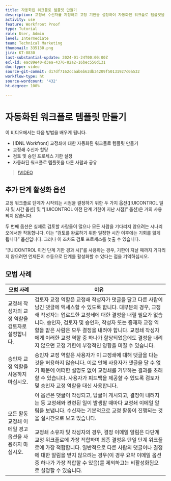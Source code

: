 ```yaml
---
title: 자동화된 워크플로 템플릿 만들기
description: 교정쇄 수신자를 지정하고 교정 기한을 설정하여 자동화된 워크플로 템플릿을 만드는 방법을 알아봅니다. 그런 다음 템플릿을 다른 사용자와 공유합니다.
activity: use
feature: Workfront Proof
type: Tutorial
role: User, Admin
level: Intermediate
team: Technical Marketing
thumbnail: 335130.png
jira: KT-8830
last-substantial-update: 2024-01-24T00:00:00Z
exl-id: eac89e40-d3ea-4376-82a2-16bec550d131
doc-type: video
source-git-commit: d17df7162ccaab6b62db34209f50131927c0a532
workflow-type: ht
source-wordcount: '432'
ht-degree: 100%

---
```


# 자동화된 워크플로 템플릿 만들기

이 비디오에서는 다음 방법을 배우게 됩니다.

* [!DNL  Workfront] 교정쇄에 대한 자동화된 워크플로 템플릿 만들기
* 교정쇄 수신자 할당
* 검토 및 승인 프로세스 기한 설정
* 자동화된 워크플로 템플릿을 다른 사람과 공유

>[!VIDEO](https://video.tv.adobe.com/v/335130/?quality=12&learn=on&enablevpops)

## 추가 단계 활성화 옵션

교정 워크플로 단계가 시작되는 시점을 결정하기 위한 두 가지 옵션([!UICONTROL 일자 및 시간 옵션] 및 “[!UICONTROL 이전 단계 기한이 지난 시점]” 옵션)은 거의 사용되지 않습니다.

두 번째 옵션은 실제로 검토할 사람들이 많으나 모든 사람을 기다리지 않으려는 시나리오에서만 작동합니다. 이는 “검토를 완료하기 위한 일정한 시간 이후에는 기회를 잃게 됩니다” 옵션입니다. 그러나 이 조차도 검토 프로세스를 늦출 수 있습니다.

“[!UICONTROL 이전 단계 기한 경과 시]”를 사용하는 경우, 기한이 지날 때까지 기다리지 않으려면 언제든지 수동으로 단계를 활성화할 수 있다는 점을 기억하십시오.

## 모범 사례

| 모범 사례 | 이유 |
|---|---|
| 교정쇄 작성자의 교정 역할을 검토자로 설정합니다. | 검토자 교정 역할은 교정쇄 작성자가 댓글을 달고 다른 사람이 남긴 댓글에 액세스할 수 있도록 합니다. 대부분의 경우, 교정쇄 작성자는 업로드한 교정쇄에 대한 결정을 내릴 필요가 없습니다. 승인자, 검토자 및 승인자, 작성자 또는 중재자 교정 역할을 맡은 사람은 모두 결정을 내려야 합니다. 교정쇄 작성자에게 이러한 교정 역할 중 하나가 할당되었음에도 결정을 내리지 않으면 교정 기한에 부정적인 영향을 미칠 수 있습니다. |
| 승인자 교정 역할을 사용하지 마십시오. | 승인자 교정 역할은 사용자가 이 교정쇄에 대해 댓글을 다는 것을 허용하지 않습니다. 이로 인해 사용자가 댓글을 달 수 없기 때문에 어떠한 설명도 없이 교정쇄를 거부하는 결과를 초래할 수 있습니다. 사용자가 피드백을 제공할 수 있도록 검토자 및 승인자 교정 역할을 대신 사용합니다. |
| 모든 활동 교정쇄 이메일 경고 옵션을 사용하지 마십시오. | 이 옵션은 댓글이 작성되고, 답글이 게시되고, 결정이 내려지는 등 교정쇄와 관련된 일이 발생할 때마다 교정쇄 이메일 알림을 보냅니다. 수신자는 기본적으로 교정 활동이 진행되는 것을 실시간으로 보고 있습니다.<br><br>교정쇄 소유자 및 작성자의 경우, 결정 이메일 알림은 다단계 교정 워크플로에 가장 적합하며 최종 결정은 단일 단계 워크플로에 가장 적합합니다. 일반적으로 다른 사람의 댓글이나 결정에 대한 알림을 받지 않으려는 경우(이 경우 요약 이메일 옵션 중 하나가 가장 적합할 수 있음)를 제외하고는 비활성화됨으로 설정할 수 있습니다. |
